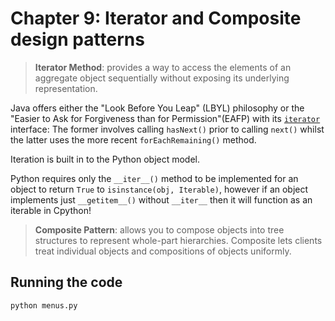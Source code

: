 # Chapter 9: Iterator and Composite design patterns

> **Iterator Method**: provides a way to access the elements of an aggregate object sequentially without exposing its
> underlying representation.

Java offers either the "Look Before You Leap" (LBYL) philosophy or the "Easier to Ask for Forgiveness than for
Permission"(EAFP) with its [`iterator`](https://docs.oracle.com/javase/8/docs/api/java/util/Iterator.html) interface:
The former involves calling `hasNext()` prior to calling `next()` whilst the latter uses the more
recent `forEachRemaining()` method.

Iteration is built in to the Python object model.

Python requires only the `__iter__()` method to be implemented for an object to return `True`
to `isinstance(obj, Iterable)`, however if an object implements just `__getitem__()` without `__iter__` then it will
function as an iterable in Cpython!

> **Composite Pattern**: allows you to compose objects into tree structures to represent whole-part hierarchies.
> Composite lets clients treat individual objects and compositions of objects uniformly.

## Running the code

```bash
python menus.py
```
